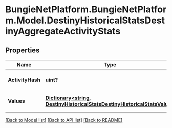 # BungieNetPlatform.BungieNetPlatform.Model.DestinyHistoricalStatsDestinyAggregateActivityStats
## Properties

Name | Type | Description | Notes
------------ | ------------- | ------------- | -------------
**ActivityHash** | **uint?** | Hash ID that can be looked up in the DestinyActivityTable. | [optional] 
**Values** | [**Dictionary&lt;string, DestinyHistoricalStatsDestinyHistoricalStatsValue&gt;**](DestinyHistoricalStatsDestinyHistoricalStatsValue.md) | Collection of stats for the player in this activity. | [optional] 

[[Back to Model list]](../README.md#documentation-for-models) [[Back to API list]](../README.md#documentation-for-api-endpoints) [[Back to README]](../README.md)


